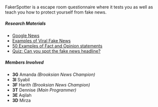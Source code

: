 ﻿FakerSpotter is a escape room questionnaire where it tests you as well as teach you how to protect yourself from fake news.

##### Research Materials

* [Google News](https://news.google.com)
* [Examples of Viral Fake News](https://libguides.valenciacollege.edu/c.php?g=612299&p=4251645)
* [50 Examples of Fact and Opinion statements](https://www.englishbix.com/examples-of-fact-and-opinion-statement)
* [Quiz: Can you spot the fake news headline?](https://this.deakin.edu.au/society/quiz-can-you-spot-the-fake-news-headline)

##### Members Involved

* **3G** Amanda _(Brooksian News Champion)_
* **3I** Syabil
* **3F** Harith _(Brooksian News Champion)_
* **3T** Dennise _(Main Programmer)_
* **3E** Aqilah
* **3D** Mirza